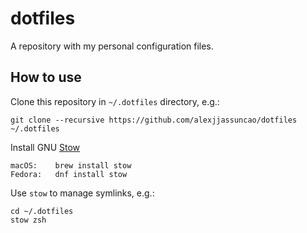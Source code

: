 # dotfiles

A repository with my personal configuration files.

## How to use

Clone this repository in `~/.dotfiles` directory, e.g.:

    git clone --recursive https://github.com/alexjjassuncao/dotfiles ~/.dotfiles

Install GNU [Stow](https://www.gnu.org/software/stow)

    macOS:    brew install stow
    Fedora:   dnf install stow

Use `stow` to manage symlinks, e.g.:

    cd ~/.dotfiles
    stow zsh
